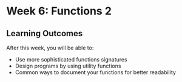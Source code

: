 # Week 6: Functions 2

## **Learning Outcomes**

After this week, you will be able to:

- Use more sophisticated functions signatures
- Design programs by using utility functions
- Common ways to document your functions for better readability